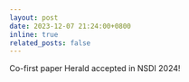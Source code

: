 ```yaml
---
layout: post
date: 2023-12-07 21:24:00+0800
inline: true
related_posts: false
---
```


Co-first paper Herald accepted in NSDI 2024!

